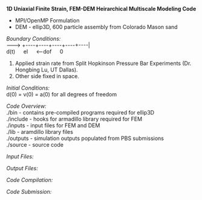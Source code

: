 **1D Uniaxial Finite Strain, FEM-DEM Heirarchical Multiscale Modeling Code**
* MPI/OpenMP Formulation
* DEM - ellip3D, 600 particle assembly from Colorado Mason sand

*Boundary Conditions:*  
---> +----+----+----+----+----|  
d(t) &emsp; el &emsp; <--dof &emsp; 0  
1. Applied strain rate from Split Hopkinson Pressure Bar Experiments (Dr. Hongbing Lu, UT Dallas).
2. Other side fixed in space.

*Initial Conditions:*  
d(0) = v(0) = a(0) for all degrees of freedom

*Code Overview:*  
./bin     - contains pre-compiled programs required for ellip3D  
./include - hooks for armadillo library required for FEM  
./inputs  - input files for FEM and DEM  
./lib     - aramdillo library files  
./outputs - simulation outputs populated from PBS submissions  
./source  - source code

*Input Files:*

*Output Files:*

*Code Compilation:*

*Code Submission:*

